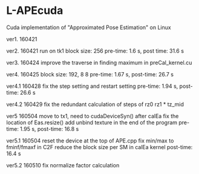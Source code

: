 # L-APEcuda

Cuda implementation of "Approximated Pose Estimation" on Linux

ver1. 160421

ver2. 160421 run on tk1
  block size: 256
  pre-time: 1.6 s, post time: 31.6 s 

ver3. 160424 improve the traverse in finding maximum in preCal_kernel.cu

ver4. 160425
  block size: 192, 8 8
  pre-time: 1.67 s, post-time: 26.7 s

ver4.1 160428
  fix the step setting and restart setting
  pre-time: 1.94 s, post-time: 26.6 s

ver4.2 160429
  fix the redundant calculation of steps of rz0 rz1 * tz_mid

ver5 160504
  move to tx1, need to cudaDeviceSyn() after calEa
  fix the location of Eas.resize()
  add unbind texture in the end of the program
  pre-time: 1.95 s, post-time: 16.8 s

ver5.1 160504
  reset the device at the top of APE.cpp
  fix min/max to fminf/fmaxf in C2F
  reduce the block size per SM in calEa kernel
  post-time: 16.4 s

ver5.2 160510
  fix normalize factor calculation